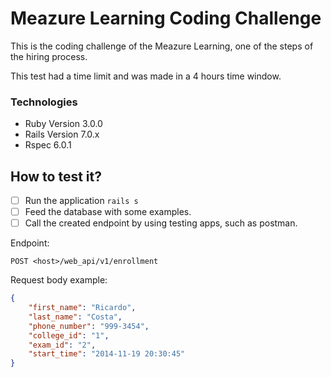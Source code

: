 # Meazure Learning Coding Challenge

This is the coding challenge of the Meazure Learning, one of the steps of the hiring process.

This test had a time limit and was made in a 4 hours time window.

### Technologies
 - Ruby Version 3.0.0
 - Rails Version 7.0.x
 - Rspec 6.0.1

## How to test it?

- [ ] Run the application `rails s`
- [ ] Feed the database with some examples.
- [ ] Call the created endpoint by using testing apps, such as postman.

Endpoint:

`POST <host>/web_api/v1/enrollment`

Request body example:
```json
{
    "first_name": "Ricardo",
    "last_name": "Costa",
    "phone_number": "999-3454",
    "college_id": "1",
    "exam_id": "2",
    "start_time": "2014-11-19 20:30:45"
}
```
